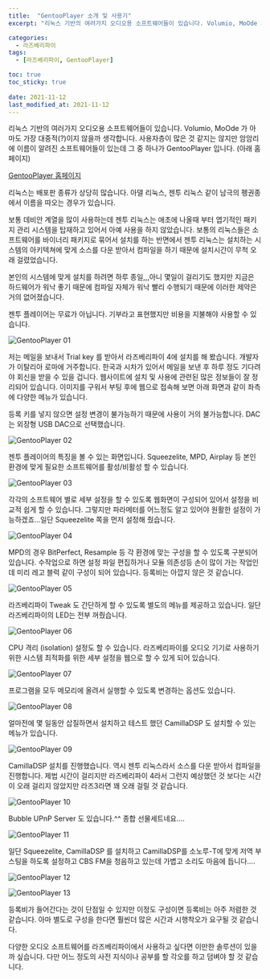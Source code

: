 ```yaml
---
title:  "GentooPlayer 소개 및 사용기"
excerpt: "리눅스 기반의 여러가지 오디오용 소프트웨어들이 있습니다. Volumio, MoOde 가 아마도 가장 대중적(?)이지 않을까 생각합니다. 사용자층이 많은 것 같지는 않지만 암암리에 이름이 알려진 소프트웨어들이 있는데 그 중 하나가 GentooPlayer 입니다."

categories:
  - 라즈베리파이
tags:
  - [라즈베리파이, GentooPlayer]

toc: true
toc_sticky: true
 
date: 2021-11-12
last_modified_at: 2021-11-12
---
```

리눅스 기반의 여러가지 오디오용 소프트웨어들이 있습니다. Volumio, MoOde 가 아마도 가장 대중적(?)이지 않을까 생각합니다. 사용자층이 많은 것 같지는 않지만 암암리에 이름이 알려진 소프트웨어들이 있는데 그 중 하나가 GentooPlayer 입니다. (아래 홈페이지) 

[GentooPlayer 홈페이지](https://gentooplayers.com/)

리눅스는 배포판 종류가 상당히 많습니다. 아델 리눅스, 젠투 리눅스 같이 남극의 펭권종에서 이름을 따오는 경우가 있습니다. ​

보통 데비안 계열을 많이 사용하는데 젠투 리눅스는 애초에 나올때 부터 엽기적인 패키지 관리 시스템을 탑재하고 있어서 아예 사용을 하지 않았습니다. 보통의 리눅스들은 소프트웨어를 바이너리 패키지로 묶어서 설치를 하는 반면에서 젠투 리눅스는 설치하는 시스템의 아키텍쳐에 맞게 소스를 다운 받아서 컴파일을 하기 때문에 설치시간이 무척 오래 걸렸었습니다. 

본인의 시스템에 맞게 설치를 하려면 하루 종일,,,아니 몇일이 걸리기도 했지만 지금은 하드웨어가 워낙 좋기 때문에 컴파일 자체가 워낙 빨리 수행되기 때문에 이러한 제약은 거의 없어졌습니다. 

젠투 플레이어는 무료가 아닙니다. 기부라고 표현했지만 비용을 지불해야 사용할 수 있습니다.

![GentooPlayer 01](/assets/images/GentooPlayer-01.png)

저는 메일을 보내서 Trial key 를 받아서 라즈베리파이 4에 설치를 해 봤습니다. 개발자가 이탈리아 로마에 거주합니다. 한국과 시차가 있어서 메일을 보낸 후 하루 정도 기다려야 회신을 받을 수 있을 겁니다.
​
웹사이트에 설치 및 사용에 관련된 많은 정보들이 잘 정리되어 있습니다. 이미지를 구워서 부팅 후에 웹으로 접속해 보면  아래 화면과 같이 좌측에 다양한 메뉴가 있습니다. 

등록 키를 넣지 않으면 설정 변경이 불가능하기 때문에 사용이 거의 불가능합니다. DAC는 외장형 USB DAC으로 선택했습니다.

![GentooPlayer 02](/assets/images/GentooPlayer-02.png)

젠투 플레이어의 특징을 볼 수 있는 화면입니다. Squeezelite, MPD, Airplay 등 본인 환경에 맞게 필요한 소프트웨어를 활성/비활성 할 수 있습니다.

![GentooPlayer 03](/assets/images/GentooPlayer-03.png)

각각의 소프트웨어 별로 세부 설정을 할 수 있도록 웹화면이 구성되어 있어서 설정을 비교적 쉽게 할 수 있습니다. 그렇지만 파라메터를 어느정도 알고 있어야 원활한 설정이 가능하겠죠...일단 Squeezelite 쪽을 먼저 설정해 줬습니다.

![GentooPlayer 04](/assets/images/GentooPlayer-04.png)

MPD의 경우 BitPerfect, Resample 등 각 환경에 맞는 구성을 할 수 있도록 구분되어 있습니다. 수작업으로 하면 설정 파일 편집하거나 모듈 의존성등 손이 많이 가는 작업인데 미리 레고 블럭 같이 구성이 되어 있습니다. 등록비는 아깝지 않은 것 같습니다.

![GentooPlayer 05](/assets/images/GentooPlayer-05.png)

라즈베리파이 Tweak 도 간단하게 할 수 있도록 별도의 메뉴를 제공하고 있습니다. 일단 라즈베리파이의 LED는 전부 꺼줬습니다.

![GentooPlayer 06](/assets/images/GentooPlayer-06.png)

CPU 격리 (isolation) 설정도 할 수 있습니다. 라즈베리파이를 오디오 기기로 사용하기 위한 시스템 최적화를 위한 세부 설정을 웹으로 할 수 있게 되어 있습니다.

![GentooPlayer 07](/assets/images/GentooPlayer-07.png)

프로그램을 모두 메모리에 올려서 실행할 수 있도록 변경하는 옵션도 있습니다.

![GentooPlayer 08](/assets/images/GentooPlayer-08.png)

얼마전에 몇 일동안 삽질하면서 설치하고 테스트 했던 CamillaDSP 도 설치할 수 있는 메뉴가 있습니다. 

![GentooPlayer 09](/assets/images/GentooPlayer-09.png)

CamillaDSP 설치를 진행했습니다. 역시 젠투 리눅스라서 소스를 다운 받아서 컴파일을 진행합니다. 제법 시간이 걸리지만 라즈베리파이 4라서 그런지 예상했던 것 보다는 시간이 오래 걸리지 않았지만 라즈3라면 꽤 오래 걸릴 것 같습니다.

![GentooPlayer 10](/assets/images/GentooPlayer-10.png)

Bubble UPnP Server 도 있습니다.^^ 종합 선물세트네요....

![GentooPlayer 11](/assets/images/GentooPlayer-11.png)

일단 Squeezelite, CamillaDSP 를 설치하고 CamillaDSP를 소노루-T에 맞게 저역 부스팅을 하도록 설정하고 CBS FM을 청음하고 있는데 가볍고 소리도 마음에 듭니다....

![GentooPlayer 12](/assets/images/GentooPlayer-12.png)

![GentooPlayer 13](/assets/images/GentooPlayer-13.png)

등록비가 들어간다는 것이 단점일 수 있지만 이정도 구성이면 등록비는 아주 저렴한 것 같습니다. 아마 별도로 구성을 한다면 훨씬더 많은 시간과 시행착오가 요구될 것 같습니다. 

다양한 오디오 소프트웨어를 라즈베리파이에서 사용하고 싶다면 이만한 솔루션이 있을까 싶습니다. 다만 어느 정도의 사전 지식이나 공부를 할 각오를 하고 덤벼야 할 것 같습니다.